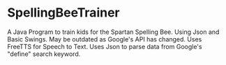 # SpellingBeeTrainer
A Java Program to train kids for the Spartan Spelling Bee. Using Json and Basic Swings. May be outdated as Google's API has changed.
Uses FreeTTS for Speech to Text. Uses Json to parse data from Google's "define" search keyword.
